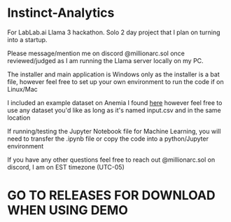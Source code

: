 # Instinct-Analytics


For LabLab.ai Llama 3 hackathon. Solo 2 day project that I plan on turning into a startup.

Please message/mention me on discord @millionarc.sol once reviewed/judged as I am running the Llama server locally on my PC.

The installer and main application is Windows only as the installer is a bat file, however feel free to set up your own environment to run the code if on Linux/Mac

I included an example dataset on Anemia I found [here]([url](https://www.kaggle.com/datasets/sayeemmohammed/anemia-detection)) however feel free to use any dataset you'd like as long as it's named input.csv and in the same location

If running/testing the Jupyter Notebook file for Machine Learning, you will need to transfer the .ipynb file or copy the code into a python/Jupyter environment

If you have any other questions feel free to reach out @millionarc.sol on discord, I am on EST timezone (UTC-05)


# GO TO RELEASES FOR DOWNLOAD WHEN USING DEMO
